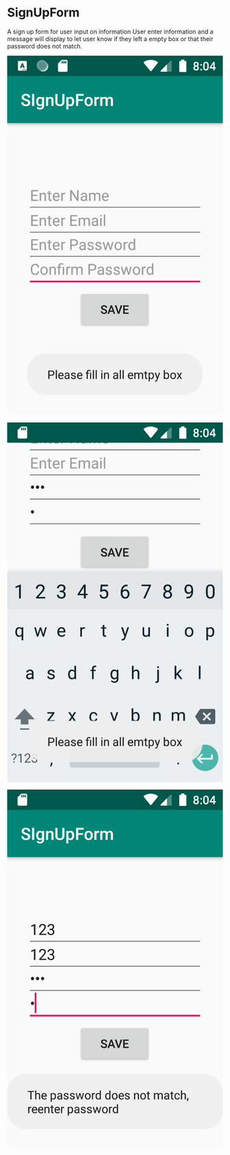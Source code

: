 # SignUpForm
A sign up form for user input on information
User enter information and a message will display to let user know if they left a empty box or that their password does not match.

![Save without input](1.png)

![Save with only some input](2.png)

![Save with non matching password](3.png)

